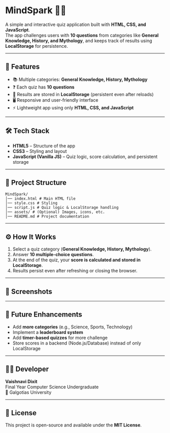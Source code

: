 # MindSpark 🧠✨  
A simple and interactive quiz application built with **HTML, CSS, and JavaScript**.  
The app challenges users with **10 questions** from categories like **General Knowledge, History, and Mythology**, and keeps track of results using **LocalStorage** for persistence.  

---

## 🚀 Features
- 📚 Multiple categories: **General Knowledge, History, Mythology**  
- ❓ Each quiz has **10 questions**  
- 💾 Results are stored in **LocalStorage** (persistent even after reloads)  
- 🖥️ Responsive and user-friendly interface  
- ⚡ Lightweight app using only **HTML, CSS, and JavaScript**  

---

## 🛠️ Tech Stack
- **HTML5** – Structure of the app  
- **CSS3** – Styling and layout  
- **JavaScript (Vanilla JS)** – Quiz logic, score calculation, and persistent storage  

---

## 📂 Project Structure

```
MindSpark/
│── index.html # Main HTML file
│── style.css # Styling
│── script.js # Quiz logic & LocalStorage handling
│── assets/ # (Optional) Images, icons, etc.
│── README.md # Project documentation
```

---

## ⚙️ How It Works
1. Select a quiz category (**General Knowledge, History, Mythology**).  
2. Answer **10 multiple-choice questions**.  
3. At the end of the quiz, your **score is calculated and stored in LocalStorage**.  
4. Results persist even after refreshing or closing the browser.  

---

## 📸 Screenshots

---

## 🎯 Future Enhancements
- Add **more categories** (e.g., Science, Sports, Technology)  
- Implement a **leaderboard system**  
- Add **timer-based quizzes** for more challenge  
- Store scores in a backend (Node.js/Database) instead of only LocalStorage  

---

## 👨‍💻 Developer
**Vaishnavi Dixit**  
Final Year Computer Science Undergraduate  
📍 Galgotias University  

---

## 📜 License
This project is open-source and available under the **MIT License**.
